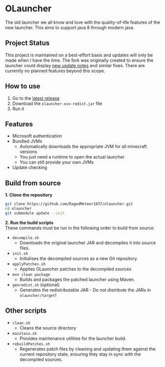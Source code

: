 # OLauncher
The old launcher we all know and love with the quality-of-life features of the new launcher. This aims to support java 8 through modern java.

## Project Status
This project is maintained on a best-effort basis and updates will only be made when I have the time. The fork was originally created to ensure the launcher could display [new update notes](https://ragedmeteor1837.github.io/mcnews/news/) and similar fixes. There are currently no planned features beyond this scope.

## How to use
1. Go to the [latest release](https://github.com/RagedMeteor1837/olauncher/releases/latest)
2. Download the `olauncher-xxx-redist.jar` file
3. Run it

## Features
- Microsoft authentication
- Bundled JVMs
  - Automatically downloads the appropriate JVM for all minecraft versions
  - You just need a runtime to open the actual launcher
  - You can still provide your own JVMs
- Update checking

## Build from source
**1. Clone the repository**
   ```bash
   git clone https://github.com/RagedMeteor1837/olauncher.git
   cd olauncher
   git submodule update --init
  ```
**2. Run the build scripts<br>**
These commands must be run in the following order to build from source:
- `decompile.sh`
  - Downloads the original launcher JAR and decompiles it into source files.
- `init.sh`
  - Initialises the decompiled sources as a new Git repository.
- `applyPatches.sh`
  - Applies OLauncher patches to the decompiled sources
- `mvn clean package`
  - Builds and packages the patched launcher using Maven.
- `genredist.sh` (optional)
  - Generates the redistributable JAR - Do not distribute the JARs in `olauncher/target`!

## Other scripts
- `clean.sh`
  - Cleans the source directory
- `maintain.sh`
  - Provides maintenance utilities for the launcher build.
- `rebuildPatches.sh`
  - Regenerates patch files by cleaning and updating them against the current repository state, ensuring they stay in sync with the decompiled sources.
